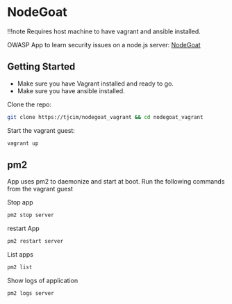 # NodeGoat

!!!note
  Requires host machine to have vagrant and ansible installed.


OWASP App to learn security issues on a node.js server: [NodeGoat](https://github.com/OWASP/NodeGoat)

## Getting Started

* Make sure you have Vagrant installed and ready to go.
* Make sure you have ansible installed.

Clone the repo:

``` bash
git clone https://tjcim/nodegoat_vagrant && cd nodegoat_vagrant
```

Start the vagrant guest:

``` bash
vagrant up
```

## pm2

App uses pm2 to daemonize and start at boot. Run the following commands from the vagrant guest

Stop app
``` bash
pm2 stop server
```

restart App
``` bash
pm2 restart server
```

List apps
``` bash
pm2 list
```

Show logs of application
``` bash
pm2 logs server
```
